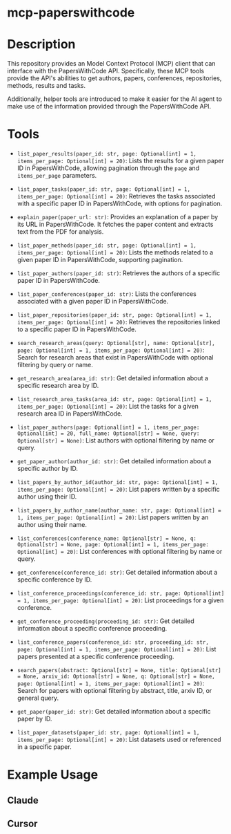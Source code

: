 # mcp-paperswithcode

# Description

This repository provides an Model Context Protocol (MCP) client that can interface with the PapersWithCode API. Specifically, these MCP tools provide the API's abilities to get authors, papers, conferences, repositories, methods, results and tasks.

Additionally, helper tools are introduced to make it easier for the AI agent to make use of the information provided through the PapersWithCode API.

# Tools

- `list_paper_results(paper_id: str, page: Optional[int] = 1, items_per_page: Optional[int] = 20)`: Lists the results for a given paper ID in PapersWithCode, allowing pagination through the `page` and `items_per_page` parameters.

- `list_paper_tasks(paper_id: str, page: Optional[int] = 1, items_per_page: Optional[int] = 20)`: Retrieves the tasks associated with a specific paper ID in PapersWithCode, with options for pagination.

- `explain_paper(paper_url: str)`: Provides an explanation of a paper by its URL in PapersWithCode. It fetches the paper content and extracts text from the PDF for analysis.

- `list_paper_methods(paper_id: str, page: Optional[int] = 1, items_per_page: Optional[int] = 20)`: Lists the methods related to a given paper ID in PapersWithCode, supporting pagination.

- `list_paper_authors(paper_id: str)`: Retrieves the authors of a specific paper ID in PapersWithCode.

- `list_paper_conferences(paper_id: str)`: Lists the conferences associated with a given paper ID in PapersWithCode.

- `list_paper_repositories(paper_id: str, page: Optional[int] = 1, items_per_page: Optional[int] = 20)`: Retrieves the repositories linked to a specific paper ID in PapersWithCode.

- `search_research_areas(query: Optional[str], name: Optional[str], page: Optional[int] = 1, items_per_page: Optional[int] = 20)`: Search for research areas that exist in PapersWithCode with optional filtering by query or name.

- `get_research_area(area_id: str)`: Get detailed information about a specific research area by ID.

- `list_research_area_tasks(area_id: str, page: Optional[int] = 1, items_per_page: Optional[int] = 20)`: List the tasks for a given research area ID in PapersWithCode.

- `list_paper_authors(page: Optional[int] = 1, items_per_page: Optional[int] = 20, full_name: Optional[str] = None, query: Optional[str] = None)`: List authors with optional filtering by name or query.

- `get_paper_author(author_id: str)`: Get detailed information about a specific author by ID.

- `list_papers_by_author_id(author_id: str, page: Optional[int] = 1, items_per_page: Optional[int] = 20)`: List papers written by a specific author using their ID.

- `list_papers_by_author_name(author_name: str, page: Optional[int] = 1, items_per_page: Optional[int] = 20)`: List papers written by an author using their name.

- `list_conferences(conference_name: Optional[str] = None, q: Optional[str] = None, page: Optional[int] = 1, items_per_page: Optional[int] = 20)`: List conferences with optional filtering by name or query.

- `get_conference(conference_id: str)`: Get detailed information about a specific conference by ID.

- `list_conference_proceedings(conference_id: str, page: Optional[int] = 1, items_per_page: Optional[int] = 20)`: List proceedings for a given conference.

- `get_conference_proceeding(proceeding_id: str)`: Get detailed information about a specific conference proceeding.

- `list_conference_papers(conference_id: str, proceeding_id: str, page: Optional[int] = 1, items_per_page: Optional[int] = 20)`: List papers presented at a specific conference proceeding.

- `search_papers(abstract: Optional[str] = None, title: Optional[str] = None, arxiv_id: Optional[str] = None, q: Optional[str] = None, page: Optional[int] = 1, items_per_page: Optional[int] = 20)`: Search for papers with optional filtering by abstract, title, arxiv ID, or general query.

- `get_paper(paper_id: str)`: Get detailed information about a specific paper by ID.

- `list_paper_datasets(paper_id: str, page: Optional[int] = 1, items_per_page: Optional[int] = 20)`: List datasets used or referenced in a specific paper.

# Example Usage

## Claude

## Cursor